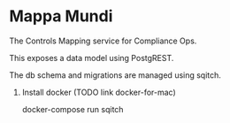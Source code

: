 # Mappa Mundi

The Controls Mapping service for Compliance Ops.

This exposes a data model using PostgREST.

The db schema and migrations are managed using sqitch.

1. Install docker (TODO link docker-for-mac)

    docker-compose run sqitch




